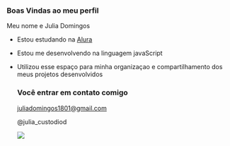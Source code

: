 ### Boas Vindas ao meu perfil

Meu nome e Julia Domingos 

- Estou estudando na [Alura](https://www.alura.com.br)
- Estou me desenvolvendo na linguagem javaScript
- Utilizou esse espaço para minha organizaçao e compartilhamento dos meus projetos desenvolvidos

  ### Você entrar em contato comigo

  juliadomingos1801@gmail.com

  @julia_custodiod

  ![](https://media1.tenor.com/m/9Get-BFsdfAAAAAC/spongebob-spongebob-meme.gif)
